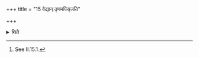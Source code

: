 +++
title = "15 वेद्यान् तृणमपिसृजति"

+++

<details><summary>थिते</summary>

15. He throws back the blade of grass[^1] on the altar.  

[^1]: See II.15.1.
</details>
